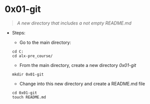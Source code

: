 # **0x01-git**
>_A new directory that includes a not empty README.md_

* Steps:
    * Go to the main directory:

    ```
    cd C:
    cd alx-pre_course/

    ```
    * From the main directory, create a new directory *0x01-git*
    ```
    mkdir 0x01-git
    
    ```

    * Change into this new directory and create a README.md file

    ```
    cd 0x01-git
    touch README.md
    ```


